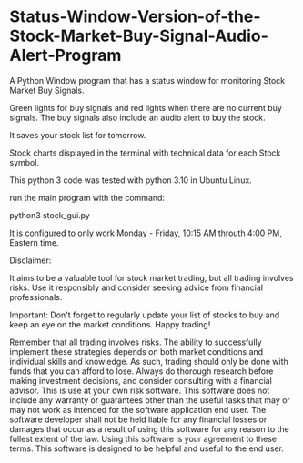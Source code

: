 # Status-Window-Version-of-the-Stock-Market-Buy-Signal-Audio-Alert-Program
A Python Window program that has a status window for monitoring Stock Market Buy Signals. 

Green lights for buy signals and red lights when there are no current buy signals. The buy signals also include an audio alert to buy the stock. 

It saves your stock list for tomorrow. 

Stock charts displayed in the 
terminal with technical data for each Stock symbol. 

This python 3 code was tested with python 3.10 in Ubuntu Linux. 

run the main program with the command: 

python3 stock_gui.py

It is configured to only work Monday - Friday, 10:15 AM throuth 4:00 PM, Eastern time. 





Disclaimer:

It aims to be a valuable tool for stock market trading, but all trading involves risks. Use it responsibly and consider seeking advice from financial professionals.

Important: Don't forget to regularly update your list of stocks to buy and keep an eye on the market conditions. Happy trading!

Remember that all trading involves risks. The ability to successfully implement these strategies depends on both market conditions and individual skills and knowledge. As such, trading should only be done with funds that you can afford to lose. Always do thorough research before making investment decisions, and consider consulting with a financial advisor. This is use at your own risk software. This software does not include any warranty or guarantees other than the useful tasks that may or may not work as intended for the software application end user. The software developer shall not be held liable for any financial losses or damages that occur as a result of using this software for any reason to the fullest extent of the law. Using this software is your agreement to these terms. This software is designed to be helpful and useful to the end user.

